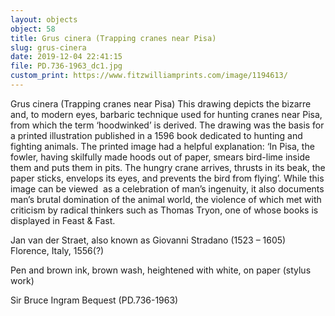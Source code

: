 ```yaml
---
layout: objects
object: 58
title: Grus cinera (Trapping cranes near Pisa)
slug: grus-cinera
date: 2019-12-04 22:41:15
file: PD.736-1963_dc1.jpg
custom_print: https://www.fitzwilliamprints.com/image/1194613/
---
```

Grus cinera (Trapping cranes near Pisa)  This drawing depicts the bizarre and, to modern eyes, barbaric technique used for hunting cranes near Pisa, from which the term ‘hoodwinked’ is derived. The drawing was the basis for a printed illustration published in a 1596 book dedicated to hunting and fighting animals. The printed image had a helpful explanation: ‘In Pisa, the fowler, having skilfully made hoods out of paper, smears bird-lime inside them and puts them in pits. The hungry crane arrives, thrusts in its beak, the paper sticks, envelops its eyes, and prevents the bird from flying’. While this image can be viewed  as a celebration of man’s ingenuity, it also documents man’s brutal domination of the animal world, the violence of which met with criticism by radical thinkers such as Thomas  Tryon, one of whose books is displayed in Feast  &amp; Fast.

Jan van der Straet, also known as Giovanni Stradano (1523 – 1605)  Florence, Italy, 1556(?)  

Pen and brown ink, brown wash, heightened with white, on paper (stylus work)  

Sir Bruce Ingram Bequest (PD.736-1963)
